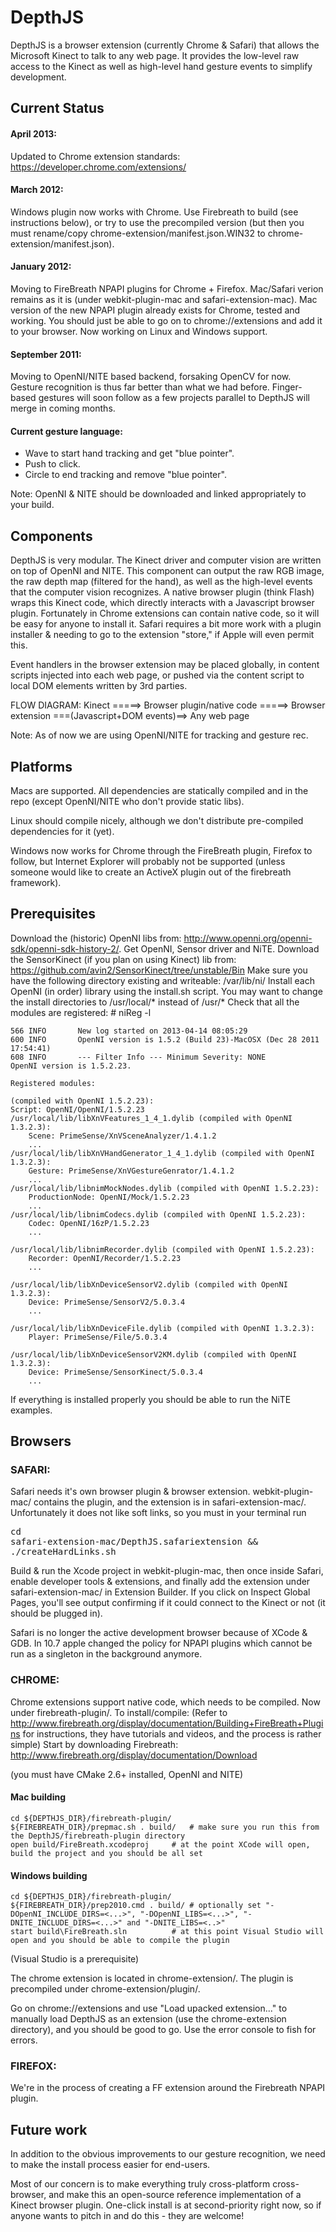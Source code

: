 DepthJS
=======
DepthJS is a browser extension (currently Chrome & Safari) that allows the Microsoft Kinect to talk to any web page. It provides the low-level raw access to the Kinect as well as high-level hand gesture events to simplify development.

Current Status
--------------
#### April 2013:
Updated to Chrome extension standards: https://developer.chrome.com/extensions/ 

#### March 2012:
Windows plugin now works with Chrome. 
Use Firebreath to build (see instructions below), or try to use the precompiled version (but then you must rename/copy chrome-extension/manifest.json.WIN32 to chrome-extension/manifest.json).

#### January 2012:
Moving to FireBreath NPAPI plugins for Chrome + Firefox. Mac/Safari verion remains as it is (under webkit-plugin-mac and safari-extension-mac).
Mac version of the new NPAPI plugin already exists for Chrome, tested and working. You should just be able to go on to chrome://extensions and add it to your browser. Now working on Linux and Windows support.

#### September 2011:
Moving to OpenNI/NITE based backend, forsaking OpenCV for now. Gesture recognition is thus far better than what we had before.
Finger-based gestures will soon follow as a few projects parallel to DepthJS will merge in coming months.

#### Current gesture language:
- Wave to start hand tracking and get "blue pointer".
- Push to click.
- Circle to end tracking and remove "blue pointer".

Note: OpenNI & NITE should be downloaded and linked appropriately to your build.

Components
----------
DepthJS is very modular. The Kinect driver and computer vision are written on top of OpenNI and NITE. This component can output the raw RGB image, the raw depth map (filtered for the hand), as well as the high-level events that the computer vision recognizes. A native browser plugin (think Flash) wraps this Kinect code, which directly interacts with a Javascript browser plugin.  Fortunately in Chrome extensions can contain native code, so it will be easy for anyone to install it. Safari requires a bit more work with a plugin installer & needing to go to the extension "store," if Apple will even permit this.

Event handlers in the browser extension may be placed globally, in content scripts injected into each web page, or pushed via the content script to local DOM elements written by 3rd parties.

FLOW DIAGRAM:
Kinect =====> Browser plugin/native code =====> Browser extension ===(Javascript+DOM events)==> Any web page

Note: As of now we are using OpenNI/NITE for tracking and gesture rec. 

Platforms
---------
Macs are supported. All dependencies are statically compiled and in the repo (except OpenNI/NITE who don't provide static libs).

Linux should compile nicely, although we don't distribute pre-compiled dependencies for it (yet).

Windows now works for Chrome through the FireBreath plugin, Firefox to follow, but Internet Explorer will probably not be supported (unless someone would like to create an ActiveX plugin out of the firebreath framework).

Prerequisites
--------
Download the (historic) OpenNI libs from: http://www.openni.org/openni-sdk/openni-sdk-history-2/. Get OpenNI, Sensor driver and NiTE.
Download the SensorKinect (if you plan on using Kinect) lib from: https://github.com/avin2/SensorKinect/tree/unstable/Bin
Make sure you have the following directory existing and writeable:
	/var/lib/ni/
Install each OpenNI (in order) library using the install.sh script. You may want to change the install directories to /usr/local/* instead of /usr/*
Check that all the modules are registered:
	# niReg -l
	
	566 INFO       New log started on 2013-04-14 08:05:29
	600 INFO       OpenNI version is 1.5.2 (Build 23)-MacOSX (Dec 28 2011 17:54:41)
	608 INFO       --- Filter Info --- Minimum Severity: NONE
	OpenNI version is 1.5.2.23.

	Registered modules:

	(compiled with OpenNI 1.5.2.23):
	Script: OpenNI/OpenNI/1.5.2.23
	/usr/local/lib/libXnVFeatures_1_4_1.dylib (compiled with OpenNI 1.3.2.3):
		Scene: PrimeSense/XnVSceneAnalyzer/1.4.1.2
		...
	/usr/local/lib/libXnVHandGenerator_1_4_1.dylib (compiled with OpenNI 1.3.2.3):
		Gesture: PrimeSense/XnVGestureGenrator/1.4.1.2
		...
	/usr/local/lib/libnimMockNodes.dylib (compiled with OpenNI 1.5.2.23):
		ProductionNode: OpenNI/Mock/1.5.2.23
		...
	/usr/local/lib/libnimCodecs.dylib (compiled with OpenNI 1.5.2.23):
		Codec: OpenNI/16zP/1.5.2.23
		...

	/usr/local/lib/libnimRecorder.dylib (compiled with OpenNI 1.5.2.23):
		Recorder: OpenNI/Recorder/1.5.2.23
		...

	/usr/local/lib/libXnDeviceSensorV2.dylib (compiled with OpenNI 1.3.2.3):
		Device: PrimeSense/SensorV2/5.0.3.4
		...

	/usr/local/lib/libXnDeviceFile.dylib (compiled with OpenNI 1.3.2.3):
		Player: PrimeSense/File/5.0.3.4

	/usr/local/lib/libXnDeviceSensorV2KM.dylib (compiled with OpenNI 1.3.2.3):
		Device: PrimeSense/SensorKinect/5.0.3.4
		...

If everything is installed properly you should be able to run the NiTE examples.


Browsers
--------
### SAFARI:
Safari needs it's own browser plugin & browser extension. webkit-plugin-mac/ contains the plugin, and the extension is in safari-extension-mac/. Unfortunately it does not like soft links, so you must in your terminal run <pre>cd safari-extension-mac/DepthJS.safariextension && ./createHardLinks.sh</pre> Build & run the Xcode project in webkit-plugin-mac, then once inside Safari, enable developer tools & extensions, and finally add the extension under safari-extension-mac/ in Extension Builder. If you click on Inspect Global Pages, you'll see output confirming if it could connect to the Kinect or not (it should be plugged in).

Safari is no longer the active development browser because of XCode & GDB. In 10.7 apple changed the policy for NPAPI plugins which cannot be run as a singleton in the background anymore.

### CHROME:
Chrome extensions support native code, which needs to be compiled. Now under firebreath-plugin/. 
To install/compile:  (Refer to http://www.firebreath.org/display/documentation/Building+FireBreath+Plugins for instructions, they have tutorials and videos, and the process is rather simple)
Start by downloading Firebreath: http://www.firebreath.org/display/documentation/Download

(you must have CMake 2.6+ installed, OpenNI and NITE)

#### Mac building
	cd ${DEPTHJS_DIR}/firebreath-plugin/
	${FIREBREATH_DIR}/prepmac.sh . build/   # make sure you run this from the DepthJS/firebreath-plugin directory
	open build/FireBreath.xcodeproj		# at the point XCode will open, build the project and you should be all set

#### Windows building
	cd ${DEPTHJS_DIR}/firebreath-plugin/
	${FIREBREATH_DIR}/prep2010.cmd . build/	# optionally set "-DOpenNI_INCLUDE_DIRS=<...>", "-DOpenNI_LIBS=<...>", "-DNITE_INCLUDE_DIRS=<...>" and "-DNITE_LIBS=<..>"
	start build\FireBreath.sln			# at this point Visual Studio will open and you should be able to compile the plugin

(Visual Studio is a prerequisite)

The chrome extension is located in chrome-extension/.
The plugin is precompiled under chrome-extension/plugin/.

Go on chrome://extensions and use "Load upacked extension..." to manually load DepthJS as an extension (use the chrome-extension directory), and you should be good to go. Use the error console to fish for errors.

### FIREFOX:
We're in the process of creating a FF extension around the Firebreath NPAPI plugin.

Future work
-----------
In addition to the obvious improvements to our gesture recognition, we need to make the install process easier for end-users.

Most of our concern is to make everything truly cross-platform cross-browser, and make this an open-source reference implementation of a Kinect browser plugin.
One-click install is at second-priority right now, so if anyone wants to pitch in and do this - they are welcome!
